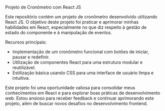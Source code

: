 Projeto de Cronômetro com React JS

Este repositório contém um projeto de cronômetro desenvolvido utilizando React JS. O objetivo deste projeto foi praticar e aprimorar minhas habilidades em React, especialmente no que diz respeito à gestão de estado do componente e à manipulação de eventos.

Recursos principais:
- Implementação de um cronômetro funcional com botões de iniciar, pausar e redefinir.
- Utilização de componentes React para uma estrutura modular e reutilizável.
- Estilização básica usando CSS para uma interface de usuário limpa e intuitiva.

Este projeto foi uma oportunidade valiosa para consolidar meus conhecimentos em React e para explorar boas práticas de desenvolvimento web. Estou ansioso para receber feedback e continuar aprimorando este projeto, além de buscar novos desafios no desenvolvimento frontend.

